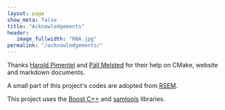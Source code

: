 ```yaml
---
layout: page
show_meta: false
title: "Acknowledgements"
header:
   image_fullwidth: "RNA.jpg"
permalink: "/acknowledgements/"
---
```


Thanks [Harold Pimentel](http://www.cs.berkeley.edu/~pimentel/) and
[P&aacute;ll Melsted](https://notendur.hi.is/pmelsted/) for their help
on CMake, website and markdown documents.

A small part of this project's codes are adopted from
[RSEM](http://deweylab.biostat.wisc.edu/rsem).

This project uses the
[Boost C++](http://www.boost.org) and
[samtools](http://samtools.sourceforge.net) libraries.
